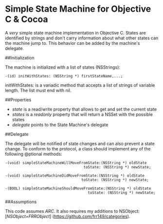# Simple State Machine for Objective C & Cocoa

A *very* simple state machine implementation in Objective C. States are identified by strings and don't carry
information about what other states can the machine jump to.  This behavior can be added by the machine's
delegate.

##Initialization

The machine is initialized with a list of states (NSStrings):

	-(id) initWithStates: (NSString *) firstStateName,...;

initWithStates: is a variadic method that accepts a list of strings of variable length. The list must end with
nil.

##Properties

- *state* is a read/write property that allows to get and set the current state
- *states* is a _readonly_ property that will return a NSSet with the possible states
- *delegate* points to the State Machine's delegate

##Delegate

The delegate will be notified of state changes and can also prevent a state change. To conform to the protocol,
a class should implement any of the following @ptional methods:

	-(void) simpleStateMachineWillMoveFromState:(NSString *) oldState 
                                        toState: (NSString *) newState;

    -(void) simpleStateMachineDidMoveFromState:(NSString *) oldState 
                                       toState: (NSString *) newState;

    -(BOOL) simpleStateMachineShouldMoveFromState:(NSString *) oldState 
                                          toState: (NSString *) newState;


##Assumptions

This code assumes *ARC*. It also requires my additions to NSObject: [_NSObject+FRRObject_] (https://github.com/frr149/categories).